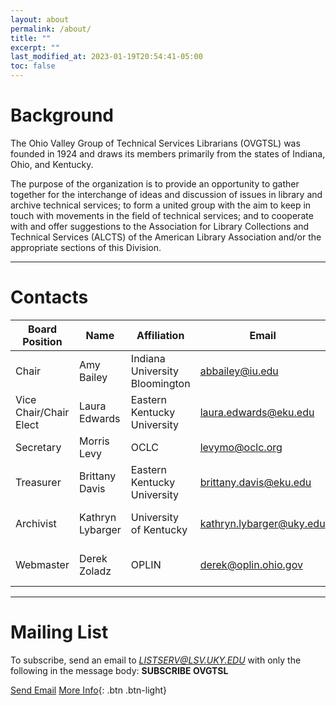 ```yaml
---
layout: about
permalink: /about/
title: ""
excerpt: ""
last_modified_at: 2023-01-19T20:54:41-05:00
toc: false
---
```


# Background

The Ohio Valley Group of Technical Services Librarians (OVGTSL) was founded in 1924 and draws its members primarily from the states of Indiana, Ohio, and Kentucky.

The purpose of the organization is to provide an opportunity to gather together for the interchange of ideas and discussion of issues in library and archive technical services; to form a united group with the aim to keep in touch with movements in the field of technical services; and to cooperate with and offer suggestions to the Association for Library Collections and Technical Services (ALCTS) of the American Library Association and/or the appropriate sections of this Division.

<hr class="invisible"/>

# Contacts

| Board Position         | Name             | Affiliation                    | Email                     | Active      |
|------------------------|------------------|--------------------------------|---------------------------|-------------|
| Chair                  | Amy Bailey       | Indiana University Bloomington | abbailey@iu.edu           | 2023        |
| Vice Chair/Chair Elect | Laura Edwards    | Eastern Kentucky University    | laura.edwards@eku.edu     | 2023        |
| Secretary              | Morris Levy      | OCLC                           | levymo@oclc.org           | 2023        |
| Treasurer              | Brittany Davis   | Eastern Kentucky University    | brittany.davis@eku.edu    | 2023        |
| Archivist              | Kathryn Lybarger | University of Kentucky         | kathryn.lybarger@uky.edu  | 2021 - 2024 |
| Webmaster              | Derek Zoladz     | OPLIN                          | derek@oplin.ohio.gov      | 2021 - 2024 |

<hr class="invisible"/>

# Mailing List

To subscribe, send an email to *LISTSERV@LSV.UKY.EDU* with only the following in the message body: **SUBSCRIBE OVGTSL**

<a class="btn btn--info" href="mailto:LISTSERV@LSV.UKY.EDU?subject=SUBSCRIBE OVGTSL&body=SUBSCRIBE OVGTSL">Send Email</a> [More Info](http://www.lsoft.com/scripts/wl.exe?SL1=OVGTSL&H=LSV.UKY.EDU){: .btn .btn-light}